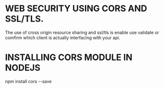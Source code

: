 # WEB SECURITY USING CORS AND SSL/TLS.
The use of cross origin resource sharing and ssl/tls is enable use validate or comfirm which client is actually interfacing with your api.

# INSTALLING CORS MODULE IN NODEJS
npm install cors --save


